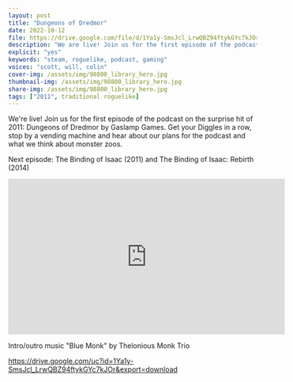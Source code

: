 ```yaml
---
layout: post
title: "Dungeons of Dredmor"
date: 2022-10-12
file: https://drive.google.com/file/d/1Ya1y-SmsJcl_LrwQBZ94ftykGYc7kJOr/view?usp=sharing
description: "We are live! Join us for the first episode of the podcast on the surprise hit of 2011: Dungeons of Dredmor by Gaslamp Games. Get your Diggles in a row, stop by a vending machine and hear about our plans for the podcast and what we think about monster zoos. Next episode: The Binding of Isaac (2011) and The Binding of Isaac: Rebirth (2014). Intro/outro music Blue Monk by Thelonious Monk Trio. "
explicit: "yes" 
keywords: "steam, roguelike, podcast, gaming"
voices: "scott, will, colin"
cover-img: /assets/img/98800_library_hero.jpg
thumbnail-img: /assets/img/98800_library_hero.jpg
share-img: /assets/img/98800_library_hero.jpg
tags: ["2011", traditional roguelike]
---
```



We're live! Join us for the first episode of the podcast on the surprise hit of 2011: Dungeons of Dredmor by Gaslamp Games. Get your Diggles in a row, stop by a vending machine and hear about our plans for the podcast and what we think about monster zoos. 

Next episode: The Binding of Isaac (2011) and The Binding of Isaac: Rebirth (2014)


<div class="embed-responsive embed-responsive-16by9">
<iframe width="560" height="315" src="https://www.youtube.com/embed/biiudiiDXiw" title="YouTube video player" frameborder="0" allow="accelerometer; autoplay; clipboard-write; encrypted-media; gyroscope; picture-in-picture" allowfullscreen></iframe>
</div>

Intro/outro music "Blue Monk" by Thelonious Monk Trio




https://drive.google.com/uc?id=1Ya1y-SmsJcl_LrwQBZ94ftykGYc7kJOr&export=download

